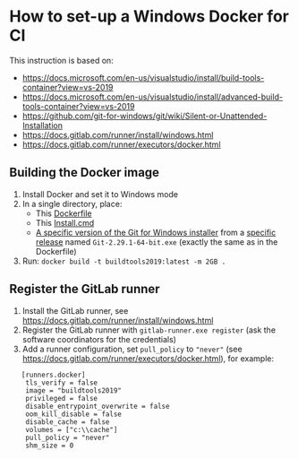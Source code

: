 # How to set-up a Windows Docker for CI

This instruction is based on:

* https://docs.microsoft.com/en-us/visualstudio/install/build-tools-container?view=vs-2019
* https://docs.microsoft.com/en-us/visualstudio/install/advanced-build-tools-container?view=vs-2019
* https://github.com/git-for-windows/git/wiki/Silent-or-Unattended-Installation
* https://docs.gitlab.com/runner/install/windows.html
* https://docs.gitlab.com/runner/executors/docker.html

## Building the Docker image

1. Install Docker and set it to Windows mode
1. In a single directory, place:
   * This [Dockerfile](/contrib/buildtools2019/Dockerfile)
   * This [Install.cmd](/contrib/buildtools2019/Install.cmd)
   * [A specific version of the Git for Windows installer](https://github.com/git-for-windows/git/releases/download/v2.29.1.windows.1/Git-2.29.1-64-bit.exe) from a [specific release](https://github.com/git-for-windows/git/releases/tag/v2.29.1.windows.1) named `Git-2.29.1-64-bit.exe` (exactly the same as in the Dockerfile)
1. Run: `docker build -t buildtools2019:latest -m 2GB .`

## Register the GitLab runner

1. Install the GitLab runner, see https://docs.gitlab.com/runner/install/windows.html
1. Register the GitLab runner with `gitlab-runner.exe register` (ask the software coordinators for the credentials)
1. Add a runner configuration, set `pull_policy` to `"never"` (see https://docs.gitlab.com/runner/executors/docker.html), for example:
```
   [runners.docker]
    tls_verify = false
    image = "buildtools2019"
    privileged = false
    disable_entrypoint_overwrite = false
    oom_kill_disable = false
    disable_cache = false
    volumes = ["c:\\cache"]
    pull_policy = "never"
    shm_size = 0
